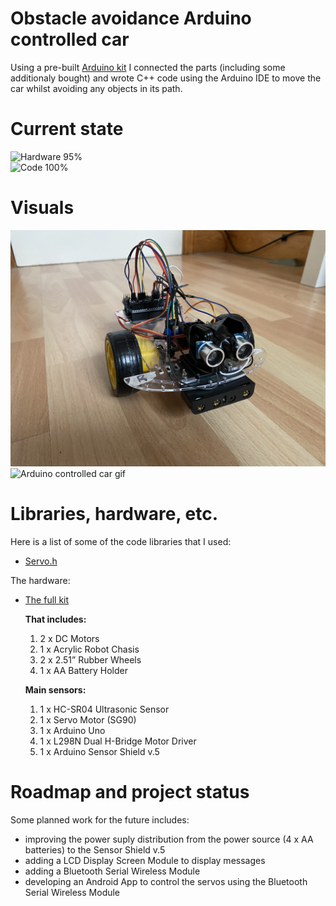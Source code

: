 # Obstacle avoidance Arduino controlled car
 Using a pre-built [Arduino kit](https://www.ebay.co.uk/itm/Smart-Car-Smart-Robot-Car-Chassis-Kit-Tracking-Motor-2WD-Ultrasonic-Arduino-MCU/274068571943?ssPageName=STRK%3AMEBIDX%3AIT&_trksid=p2057872.m2749.l2649d) I connected the parts (including some additionaly bought) and wrote C++ code using the Arduino IDE to move the car whilst avoiding any objects in its path.

# Current state
![Hardware 95%](https://img.shields.io/badge/HARDWARE-95-<COLOR>.svg) </br>
![Code 100%](https://img.shields.io/badge/CODE-100-<COLOR>.svg)

# Visuals
![Arduino controlled car image](arduino-car.jpg)
![Arduino controlled car gif](arduino-car-2.gif)

# Libraries, hardware, etc.
Here is a list of some of the code libraries that I used:

* [Servo.h](https://www.arduino.cc/reference/en/libraries/servo/)

The hardware:

* [The full kit](https://www.ebay.co.uk/itm/Smart-Car-Smart-Robot-Car-Chassis-Kit-Tracking-Motor-2WD-Ultrasonic-Arduino-MCU/274068571943?ssPageName=STRK%3AMEBIDX%3AIT&_trksid=p2057872.m2749.l2649)

	**That includes:**
	1. 2 x DC Motors
	2. 1 x Acrylic Robot Chasis
	3. 2 x 2.51” Rubber Wheels
	4. 1 x AA Battery Holder

	**Main sensors:**
	1. 1 x HC-SR04 Ultrasonic Sensor
	2. 1 x Servo Motor (SG90)
	3. 1 x Arduino Uno
	4. 1 x L298N Dual H-Bridge Motor Driver 
	5. 1 x Arduino Sensor Shield v.5

# Roadmap and project status
Some planned work for the future includes:

* improving the power suply distribution from the power source (4 x AA batteries) to the Sensor Shield v.5
* adding a LCD Display Screen Module to display messages
* adding a Bluetooth Serial Wireless Module
* developing an Android App to control the servos using the Bluetooth Serial Wireless Module
